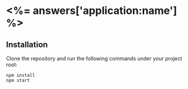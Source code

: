 # <%= answers['application:name'] %>

## Installation

Clone the repository and run the following commands under your project root:

```shell
npm install
npm start
```
